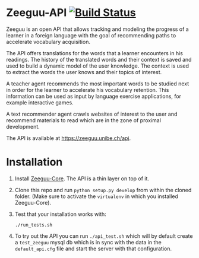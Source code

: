 # Zeeguu-API [![Build Status](https://travis-ci.org/zeeguu-ecosystem/Zeeguu-API.svg?branch=master)](https://travis-ci.org/zeeguu-ecosystem/Zeeguu-API)


Zeeguu is an open API that allows tracking and modeling the progress of a learner in a foreign language with the goal of recommending paths to accelerate vocabulary acquisition.

The API offers translations for the words that a learner encounters in his readings. The history of the translated words and their context is saved and used to build a dynamic model of the user knowledge. The context is used to extract the words the user knows and their topics of interest.

A teacher agent recommends the most important words to be studied next in order for the learner to accelerate his vocabulary retention. This information can be used as input by language exercise applications, for example interactive games.

A text recommender agent crawls websites of interest to the user and recommend materials to read which are in the zone of proximal development.

The API is available at https://zeeguu.unibe.ch/api.

# Installation
1. Install [Zeeguu-Core](https://github.com/zeeguu-ecosystem/Zeeguu-Core). The API is a thin layer on top of it.
2. Clone this repo and run `python setup.py develop` from within the cloned folder. (Make sure to activate the `virtualenv` in which you installed Zeeguu-Core). 
3. Test that your installation works with: 

     `./run_tests.sh`

4. To try out the API you can run `./api_test.sh` which will by default create a `test_zeeguu` mysql db which is in sync with the data in the `default_api.cfg` file and start the server with that configuration. 
